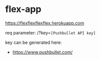 # flex-app

https://flexflexflexflex.herokuapp.com

req parameter: /?key=```[Pushbullet API key]```

key can be generated here:

* https://www.pushbullet.com/